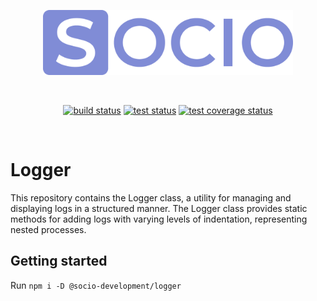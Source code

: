 <p align="center">
<a href="https://github.com/Socio-Development/logger">
  <img src="https://raw.githubusercontent.com/Socio-Development/generator/66b1ed38bb1f886c5250e69edf8885b3c4656971/docs/assets/socio-full.svg" alt="Socio logo" width="400px">
</a>
</p>
<br />
<p align="center">
  <a href="https://github.com/Socio-Development/logger/actions/workflows/build-status.yml"><img src="https://github.com/Socio-Development/logger/actions/workflows/build-status.yml/badge.svg?branch=main" alt="build status"></a>
  <a href="https://github.com/Socio-Development/logger/actions/workflows/test-status.yml"><img src="https://github.com/Socio-Development/logger/actions/workflows/test-status.yml/badge.svg?branch=main" alt="test status"></a>
  <a href="https://github.com/Socio-Development/logger/actions/workflows/coverage-status.yml"><img src="https://github.com/Socio-Development/logger/actions/workflows/coverage-status.yml/badge.svg?branch=main" alt="test coverage status"></a>
</p>
<br />

# Logger

This repository contains the Logger class, a utility for managing and displaying logs in a structured manner. The Logger class provides static methods for adding logs with varying levels of indentation, representing nested processes.

## Getting started

Run `npm i -D @socio-development/logger`
